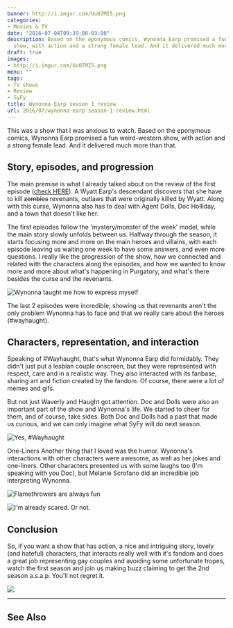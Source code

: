 ```yaml
---
banner: http://i.imgur.com/Uu07MI5.png
categories:
- Movies & TV
date: "2016-07-04T09:39:00-03:00"
description: Based on the eponymous comics, Wynonna Earp promised a fun weird-western
  show, with action and a strong female lead. And it delivered much more than that.
draft: true
images:
- http://i.imgur.com/Uu07MI5.png
menu: ""
tags:
- TV shows
- Review
- SyFy
title: Wynonna Earp season 1 review
url: 2016/07/wynonna-earp-season-1-review.html
---
```


This was a show that I was anxious to watch. Based on the eponymous comics, Wynonna Earp promised a fun weird-western 
show, with action and a strong female lead. And it delivered much more than that.

<!--more-->

## Story, episodes, and progression

The main premise is what I already talked about on the review of the first episode 
([check HERE](http://www.generalfalcon.com/2016/04/first-impressions-wynonna-earp.html)). 
A Wyatt Earp's descendant discovers that she have to kill ~~zombies~~ revenants, 
outlaws that were originally killed by Wyatt. 
Along with this curse, Wynonna also has to deal with Agent Dolls, Doc Holliday, and a town that doesn't like her.

The first episodes follow the 'mystery/monster of the week' model, while the main story slowly unfolds between us. 
Halfway through the season, it starts focusing more and more on the main heroes and villains, 
with each episode leaving us waiting one week to have some answers, and even more questions. 
I really like the progression of the show, how we connected and related with the characters along the episodes, 
and how we wanted to know more and more about what's happening in Purgatory, 
and what's there besides the curse and the revenants.

![Wynonna taught me how to express myself](http://i.imgur.com/0QouY2L.gif)

The last 2 episodes were incredible, showing us that revenants aren't the only problem Wynonna has to face 
and that we really care about the heroes (#wayhaught).

## Characters, representation, and interaction
Speaking of #Wayhaught, that's what Wynonna Earp did formidably. They didn't just put a lesbian couple onscreen, 
but they were represented with respect, care and in a realistic way. They also interacted with its fanbase, 
sharing art and fiction created by the fandom. Of course, there were a lot of memes and gifs.

But not just Waverly and Haught got attention. Doc and Dolls were also an important part of the show and Wynonna's life. 
We started to cheer for them, and of course, take sides. Both Doc and Dolls had a past that made us curious, 
and we can only imagine what SyFy will do next season.

![Yes, #Wayhaught](http://i.imgur.com/wzoHvI3.gif)

One-Liners
Another thing that I loved was the humor. Wynonna's interactions with other characters were awesome, 
as well as her jokes and one-liners. Other characters presented us with some laughs too (I'm speaking with you Doc), 
but Melanie Scrofano did an incredible job interpreting Wynonna.

![Flamethrowers are always fun](http://i.imgur.com/vj75rxk.gif)

![I'm already scared. Or not.](http://i.imgur.com/vAcMizD.gif)

## Conclusion
So, if you want a show that has action, a nice and intriguing story, lovely (and hateful) characters, 
that interacts really well with it's fandom and does a great job representing gay couples and avoiding some 
unfortunate tropes, watch the first season and join us making buzz claiming to get the 2nd season a.s.a.p. 
You'll not regret it.

![](http://i.imgur.com/70wqXwn.gif)

---

## See Also

<a data-iframely-url="//cdn.iframe.ly/7w5Xz4" data-template="inline" href="http://www.generalfalcon.com/2016/07/killjoys-season-1-review.html"></a><script async="" charset="utf-8" src="//cdn.iframe.ly/embed.js"></script>
